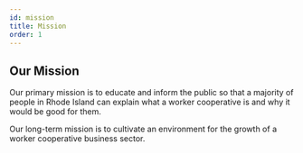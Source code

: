 ```yaml
---
id: mission
title: Mission
order: 1
---
```


## Our Mission

Our primary mission  is to educate and inform the public so that a majority of people in Rhode Island can explain what a worker cooperative is and why it would be good for them.

Our long-term mission is to cultivate an environment for the growth of a worker cooperative business sector.